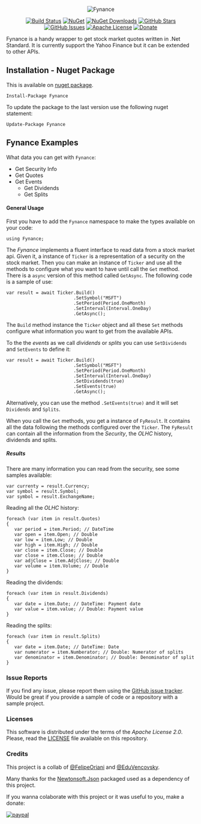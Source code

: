 <div align="center">

![Fynance](https://raw.githubusercontent.com/felipeoriani/Fynance/master/logo.png)

</div>

<div align="center">

[![Build Status](https://img.shields.io/github/workflow/status/felipeoriani/Fynance/Build)](https://img.shields.io/github/workflow/status/felipeoriani/Fynance/Build)
[![NuGet](https://img.shields.io/nuget/v/fynance.svg)](https://www.nuget.org/packages/Fynance)
[![NuGet Downloads](https://img.shields.io/nuget/dt/Fynance.svg)](https://www.nuget.org/packages/Fynance)
[![GitHub Stars](https://img.shields.io/github/stars/felipeoriani/fynance.svg)](https://github.com/felipeoriani/fynance/stargazers)
[![GitHub Issues](https://img.shields.io/github/issues/felipeoriani/fynance.svg)](https://github.com/felipeoriani/fynance/issues)
[![Apache License](https://img.shields.io/github/license/felipeoriani/fynance.svg)](LICENSE)
[![Donate](https://img.shields.io/badge/Donate-PayPal-green.svg)](https://www.paypal.com/cgi-bin/webscr?cmd=_s-xclick&hosted_button_id=BRLZR87XSBQT8&source=url)

</div>

Fynance is a handy wrapper to get stock market quotes written in .Net Standard. It is currently support the Yahoo Finance but it can be extended to other APIs.

## Installation - Nuget Package

This is available on [nuget package](https://www.nuget.org/packages/Fynance).

```
Install-Package Fynance
```

To update the package to the last version use the following nuget statement:

```
Update-Package Fynance
``` 

## Fynance Examples

What data you can get with `Fynance`:

- Get Security Info
- Get Quotes 
- Get Events
  - Get Dividends
  - Get Splits

#### General Usage 

First you have to add the `Fynance` namespace to make the types available on your code:

```
using Fynance;
```

The *Fynance* implements a fluent interface to read data from a stock market api. Given it, a instance of `Ticker` is a representation of a security on the stock market. Then you can make an instance of `Ticker` and use all the methods to configure what you want to have until call the `Get` method. There is a `async` version of this method called `GetAsync`. The following code is a sample of use:

```
var result = await Ticker.Build()
                         .SetSymbol("MSFT")
                         .SetPeriod(Period.OneMonth)
                         .SetInterval(Interval.OneDay)
                         .GetAsync();
```

The `Build` method instance the `Ticker` object and all these `Set` methods configure what information you want to get from the available APIs.

To the the *events* as we call *dividends* or *splits* you can use `SetDividends` and `SetEvents` to define it:
```
var result = await Ticker.Build()
                         .SetSymbol("MSFT")
                         .SetPeriod(Period.OneMonth)
                         .SetInterval(Interval.OneDay)
                         .SetDividends(true)
                         .SetEvents(true)
                         .GetAsync();
```

Alternatively, you can use the method `.SetEvents(true)` and it will set `Dividends` and `Splits`.

When you call the `Get` methods, you get a instance of `FyResult`. It contains all the data following the methods configured over the `Ticker`. The `FyResult` can contain all the information from the *Security*, the *OLHC* history, dividends and splits.

##### Results

There are many information you can read from the security, see some samples available:

```
var currenty = result.Currency;
var symbol = result.Symbol;
var symbol = result.ExchangeName;
```
   
Reading all the *OLHC* history:

```
foreach (var item in result.Quotes)
{
   var period = item.Period; // DateTime
   var open = item.Open; // Double 
   var low = item.Low; // Double 
   var high = item.High; // Double 
   var close = item.Close; // Double 
   var close = item.Close; // Double 
   var adjClose = item.AdjClose; // Double 
   var volume = item.Volume; // Double 
}
```

Reading the dividends:

```
foreach (var item in result.Dividends)
{
   var date = item.Date; // DateTime: Payment date 
   var value = item.value; // Double: Payment value
}
```

Reading the splits:

```
foreach (var item in result.Splits)
{
   var date = item.Date; // DateTime: Date 
   var numerator = item.Numberator; // Double: Numerator of splits
   var denominator = item.Denominator; // Double: Denominator of split
}
```


### Issue Reports

If you find any issue, please report them using the [GitHub issue tracker](https://github.com/felipeoriani/Fynance/issues). Would be great if you provide a sample of code or a repository with a sample project.

### Licenses

This software is distributed under the terms of the *Apache License 2.0*. Please, read the [LICENSE](https://github.com/felipeoriani/Fynance/blob/master/LICENSE) file available on this repository.

### Credits

This project is a collab of [@FelipeOriani](https://github.com/felipeoriani/) and [@EduVencovsky](https://github.com/eduvencovsky/).

Many thanks for the [Newtonsoft.Json](https://www.newtonsoft.com/json) packaged used as a dependency of this project.

If you wanna colaborate with this project or it was useful to you, make a donate:

[![paypal](https://www.paypalobjects.com/en_US/i/btn/btn_donateCC_LG.gif)](https://www.paypal.com/cgi-bin/webscr?cmd=_s-xclick&hosted_button_id=BRLZR87XSBQT8&source=url)
